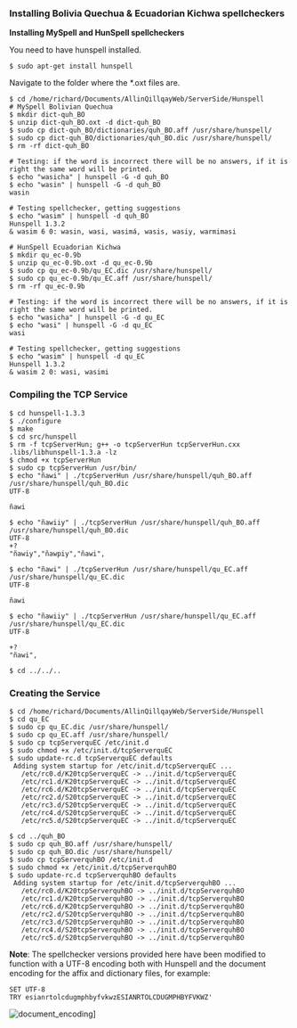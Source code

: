 ### Installing Bolivia Quechua & Ecuadorian Kichwa spellcheckers

**Installing MySpell and HunSpell spellcheckers**

You need to have hunspell installed.

```
$ sudo apt-get install hunspell
```

Navigate to the folder where the *.oxt files are.

```
$ cd /home/richard/Documents/AllinQillqayWeb/ServerSide/Hunspell
# MySpell Bolivian Quechua
$ mkdir dict-quh_BO
$ unzip dict-quh_BO.oxt -d dict-quh_BO
$ sudo cp dict-quh_BO/dictionaries/quh_BO.aff /usr/share/hunspell/
$ sudo cp dict-quh_BO/dictionaries/quh_BO.dic /usr/share/hunspell/
$ rm -rf dict-quh_BO

# Testing: if the word is incorrect there will be no answers, if it is right the same word will be printed.
$ echo "wasicha" | hunspell -G -d quh_BO
$ echo "wasin" | hunspell -G -d quh_BO
wasin

# Testing spellchecker, getting suggestions
$ echo "wasim" | hunspell -d quh_BO
Hunspell 1.3.2
& wasim 6 0: wasin, wasi, wasimá, wasis, wasiy, warmimasi

# HunSpell Ecuadorian Kichwa 
$ mkdir qu_ec-0.9b
$ unzip qu_ec-0.9b.oxt -d qu_ec-0.9b
$ sudo cp qu_ec-0.9b/qu_EC.dic /usr/share/hunspell/
$ sudo cp qu_ec-0.9b/qu_EC.aff /usr/share/hunspell/
$ rm -rf qu_ec-0.9b

# Testing: if the word is incorrect there will be no answers, if it is right the same word will be printed.
$ echo "wasicha" | hunspell -G -d qu_EC 
$ echo "wasi" | hunspell -G -d qu_EC 
wasi

# Testing spellchecker, getting suggestions
$ echo "wasim" | hunspell -d qu_EC
Hunspell 1.3.2
& wasim 2 0: wasi, wasimi

```

### Compiling the TCP Service

```
$ cd hunspell-1.3.3
$ ./configure
$ make
$ cd src/hunspell
$ rm -f tcpServerHun; g++ -o tcpServerHun tcpServerHun.cxx .libs/libhunspell-1.3.a -lz
$ chmod +x tcpServerHun
$ sudo cp tcpServerHun /usr/bin/
$ echo "ñawi" | ./tcpServerHun /usr/share/hunspell/quh_BO.aff /usr/share/hunspell/quh_BO.dic
UTF-8

ñawi

$ echo "ñawiiy" | ./tcpServerHun /usr/share/hunspell/quh_BO.aff /usr/share/hunspell/quh_BO.dic
UTF-8
+?
"ñawiy","ñawpiy","ñawi",

$ echo "ñawi" | ./tcpServerHun /usr/share/hunspell/qu_EC.aff /usr/share/hunspell/qu_EC.dic
UTF-8

ñawi

$ echo "ñawiiy" | ./tcpServerHun /usr/share/hunspell/qu_EC.aff /usr/share/hunspell/qu_EC.dic
UTF-8

+?
"ñawi",

$ cd ../../..
```

### Creating the Service

```
$ cd /home/richard/Documents/AllinQillqayWeb/ServerSide/Hunspell
$ cd qu_EC
$ sudo cp qu_EC.dic /usr/share/hunspell/
$ sudo cp qu_EC.aff /usr/share/hunspell/
$ sudo cp tcpServerquEC /etc/init.d
$ sudo chmod +x /etc/init.d/tcpServerquEC
$ sudo update-rc.d tcpServerquEC defaults
 Adding system startup for /etc/init.d/tcpServerquEC ...
   /etc/rc0.d/K20tcpServerquEC -> ../init.d/tcpServerquEC
   /etc/rc1.d/K20tcpServerquEC -> ../init.d/tcpServerquEC
   /etc/rc6.d/K20tcpServerquEC -> ../init.d/tcpServerquEC
   /etc/rc2.d/S20tcpServerquEC -> ../init.d/tcpServerquEC
   /etc/rc3.d/S20tcpServerquEC -> ../init.d/tcpServerquEC
   /etc/rc4.d/S20tcpServerquEC -> ../init.d/tcpServerquEC
   /etc/rc5.d/S20tcpServerquEC -> ../init.d/tcpServerquEC

$ cd ../quh_BO
$ sudo cp quh_BO.aff /usr/share/hunspell/
$ sudo cp quh_BO.dic /usr/share/hunspell/
$ sudo cp tcpServerquhBO /etc/init.d
$ sudo chmod +x /etc/init.d/tcpServerquhBO
$ sudo update-rc.d tcpServerquhBO defaults
 Adding system startup for /etc/init.d/tcpServerquhBO ...
   /etc/rc0.d/K20tcpServerquhBO -> ../init.d/tcpServerquhBO
   /etc/rc1.d/K20tcpServerquhBO -> ../init.d/tcpServerquhBO
   /etc/rc6.d/K20tcpServerquhBO -> ../init.d/tcpServerquhBO
   /etc/rc2.d/S20tcpServerquhBO -> ../init.d/tcpServerquhBO
   /etc/rc3.d/S20tcpServerquhBO -> ../init.d/tcpServerquhBO
   /etc/rc4.d/S20tcpServerquhBO -> ../init.d/tcpServerquhBO
   /etc/rc5.d/S20tcpServerquhBO -> ../init.d/tcpServerquhBO

```

**Note**: The spellchecker versions provided here have been modified to function with a UTF-8 encoding both with Hunspell and the document encoding for the affix and dictionary files, for example:

```
SET UTF-8
TRY esianrtolcdugmphbyfvkwzESIANRTOLCDUGMPHBYFVKWZ'
```
![document_encoding](https://cloud.githubusercontent.com/assets/11825981/7445314/1da7e53c-f173-11e4-877f-d57bc5f0c042.png)]
